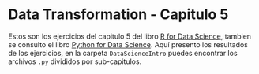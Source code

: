 # Data Transformation - Capitulo 5

Estos son los ejercicios del capitulo 5 del libro [R for Data Science](https://r4ds.had.co.nz/transform.html), tambien se consulto el libro [Python for Data Science](https://byuidatascience.github.io/python4ds/transform.html#introduction-2).
Aquí presento los resultados de los ejercicios, en la carpeta `DataScienceIntro` puedes encontrar los archivos `.py` divididos por sub-capitulos.
